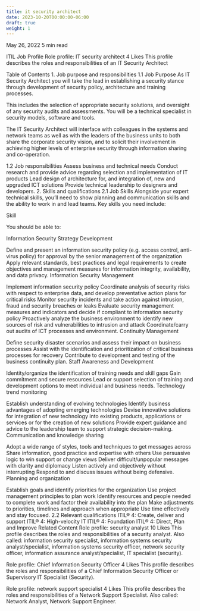```yaml
---
title: it security architect
date: 2023-10-20T00:00:00-06:00
draft: true
weight: 1
---
```



May 26, 2022
5 min read

ITIL
Job Profile
Role profile: IT security architect
4 Likes
This profile describes the roles and responsibilities of an IT Security Architect

Table of Contents
1. 
Job purpose and responsibilities
1.1 Job Purpose
As IT Security Architect you will take the lead in establishing a security stance through development of security policy, architecture and training processes.

This includes the selection of appropriate security solutions, and oversight of any security audits and assessments. You will be a technical specialist in security models, software and tools.

The IT Security Architect will interface with colleagues in the systems and network teams as well as with the leaders of the business units to both share the corporate security vision, and to solicit their involvement in achieving higher levels of enterprise security through information sharing and co-operation.

1.2 Job responsibilities
Assess business and technical needs
Conduct research and provide advice regarding selection and implementation of IT products
Lead design of architecture for, and integration of, new and upgraded ICT solutions
Provide technical leadership to designers and developers.
2. 
Skills and qualifications
2.1 Job Skills
Alongside your expert technical skills, you’ll need to show planning and communication skills and the ability to work in and lead teams. Key skills you need include:

Skill

You should be able to:

Information Security Strategy Development

Define and present an information security policy (e.g. access control, anti-virus policy) for approval by the senior management of the organization
Apply relevant standards, best practices and legal requirements to create objectives and management measures for information integrity, availability, and data privacy.
Information Security Management

Implement information security policy
Coordinate analysis of security risks with respect to enterprise data, and develop preventative action plans for critical risks
Monitor security incidents and take action against intrusion, fraud and security breaches or leaks
Evaluate security management measures and indicators and decide if compliant to information security policy
Proactively analyze the business environment to identify new sources of risk and vulnerabilities to intrusion and attack
Coordinate/carry out audits of ICT processes and environment.
Continuity Management

Define security disaster scenarios and assess their impact on business processes
Assist with the identification and prioritization of critical business processes for recovery
Contribute to development and testing of the business continuity plan.
Staff Awareness and Development

Identity/organize the identification of training needs and skill gaps
Gain commitment and secure resources
Lead or support selection of training and development options to meet individual and business needs.
Technology trend monitoring

Establish understanding of evolving technologies
Identify business advantages of adopting emerging technologies
Devise innovative solutions for integration of new technology into existing products, applications or services or for the creation of new solutions
Provide expert guidance and advice to the leadership team to support strategic decision-making.
Communication and knowledge sharing

Adopt a wide range of styles, tools and techniques to get messages across
Share information, good practice and expertise with others
Use persuasive logic to win support or change views
Deliver difficult/unpopular messages with clarity and diplomacy
Listen actively and objectively without interrupting
Respond to and discuss issues without being defensive.
Planning and organization

Establish goals and identify priorities for the organization
Use project management principles to plan work
Identify resources and people needed to complete work and factor their availability into the plan
Make adjustments to priorities, timelines and approach when appropriate
Use time effectively and stay focused.
2.2 Relevant qualifications
ITIL® 4: Create, deliver and support
ITIL® 4: High-velocity IT
ITIL® 4: Foundation
ITIL® 4: Direct, Plan and Improve
Related Content
Role profile: security analyst
10 Likes
This profile describes the roles and responsibilities of a security analyst. Also called: information security specialist, information systems security analyst/specialist, information systems security officer, network security officer, information assurance analyst/specialist, IT specialist (security).

Role profile: Chief Information Security Officer
4 Likes
This profile describes the roles and responsibilities of a Chief Information Security Officer or Supervisory IT Specialist (Security).

Role profile: network support specialist
4 Likes
This profile describes the roles and responsibilities of a Network Support Specialist. Also called: Network Analyst, Network Support Engineer.

